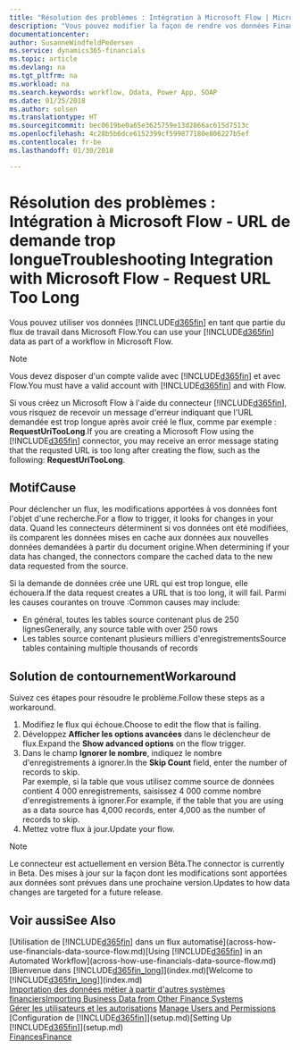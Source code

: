 ```yaml
---
title: "Résolution des problèmes : Intégration à Microsoft Flow | Microsoft Docs"
description: "Vous pouvez modifier la façon de rendre vos données Financials disponibles sous forme de données sources et spécifier une URL OData de vos services Web pour générer un flux de travail automatisé."
documentationcenter: 
author: SusanneWindfeldPedersen
ms.service: dynamics365-financials
ms.topic: article
ms.devlang: na
ms.tgt_pltfrm: na
ms.workload: na
ms.search.keywords: workflow, Odata, Power App, SOAP
ms.date: 01/25/2018
ms.author: solsen
ms.translationtype: HT
ms.sourcegitcommit: bec0619be0a65e3625759e13d2866ac615d7513c
ms.openlocfilehash: 4c28b5b6dce6152399cf599877180e806227b5ef
ms.contentlocale: fr-be
ms.lasthandoff: 01/30/2018

---
```

# <a name="troubleshooting-integration-with-microsoft-flow---request-url-too-long"></a><span data-ttu-id="2edd0-103">Résolution des problèmes : Intégration à Microsoft Flow - URL de demande trop longue</span><span class="sxs-lookup"><span data-stu-id="2edd0-103">Troubleshooting Integration with Microsoft Flow - Request URL Too Long</span></span>
<span data-ttu-id="2edd0-104">Vous pouvez utiliser vos données [!INCLUDE[d365fin](includes/d365fin_md.md)] en tant que partie du flux de travail dans Microsoft Flow.</span><span class="sxs-lookup"><span data-stu-id="2edd0-104">You can use your [!INCLUDE[d365fin](includes/d365fin_md.md)] data as part of a workflow in Microsoft Flow.</span></span>  

> [!NOTE]  
>   <span data-ttu-id="2edd0-105">Vous devez disposer d'un compte valide avec [!INCLUDE[d365fin](includes/d365fin_md.md)] et avec Flow.</span><span class="sxs-lookup"><span data-stu-id="2edd0-105">You must have a valid account with [!INCLUDE[d365fin](includes/d365fin_md.md)] and with Flow.</span></span>  

<span data-ttu-id="2edd0-106">Si vous créez un Microsoft Flow à l'aide du connecteur [!INCLUDE[d365fin](includes/d365fin_md.md)], vous risquez de recevoir un message d'erreur indiquant que l'URL demandée est trop longue après avoir créé le flux, comme par exemple : **RequestUriTooLong**.</span><span class="sxs-lookup"><span data-stu-id="2edd0-106">If you are creating a Microsoft Flow using the [!INCLUDE[d365fin](includes/d365fin_md.md)] connector, you may receive an error message stating that the requsted URL is too long after creating the flow, such as the following: **RequestUriTooLong**.</span></span>

## <a name="cause"></a><span data-ttu-id="2edd0-107">Motif</span><span class="sxs-lookup"><span data-stu-id="2edd0-107">Cause</span></span>
<span data-ttu-id="2edd0-108">Pour déclencher un flux, les modifications apportées à vos données font l'objet d'une recherche.</span><span class="sxs-lookup"><span data-stu-id="2edd0-108">For a flow to trigger, it looks for changes in your data.</span></span> <span data-ttu-id="2edd0-109">Quand les connecteurs déterminent si vos données ont été modifiées, ils comparent les données mises en cache aux données aux nouvelles données demandées à partir du document origine.</span><span class="sxs-lookup"><span data-stu-id="2edd0-109">When determining if your data has changed, the connectors compare the cached data to the new data requested from the source.</span></span>  

<span data-ttu-id="2edd0-110">Si la demande de données crée une URL qui est trop longue, elle échouera.</span><span class="sxs-lookup"><span data-stu-id="2edd0-110">If the data request creates a URL that is too long, it will fail.</span></span> <span data-ttu-id="2edd0-111">Parmi les causes courantes on trouve :</span><span class="sxs-lookup"><span data-stu-id="2edd0-111">Common causes may include:</span></span>
- <span data-ttu-id="2edd0-112">En général, toutes les tables source contenant plus de 250 lignes</span><span class="sxs-lookup"><span data-stu-id="2edd0-112">Generally, any source table with over 250 rows</span></span>
- <span data-ttu-id="2edd0-113">Les tables source contenant plusieurs milliers d'enregistrements</span><span class="sxs-lookup"><span data-stu-id="2edd0-113">Source tables containing multiple thousands of records</span></span>

## <a name="workaround"></a><span data-ttu-id="2edd0-114">Solution de contournement</span><span class="sxs-lookup"><span data-stu-id="2edd0-114">Workaround</span></span>
<span data-ttu-id="2edd0-115">Suivez ces étapes pour résoudre le problème.</span><span class="sxs-lookup"><span data-stu-id="2edd0-115">Follow these steps as a workaround.</span></span>
1. <span data-ttu-id="2edd0-116">Modifiez le flux qui échoue.</span><span class="sxs-lookup"><span data-stu-id="2edd0-116">Choose to edit the flow that is failing.</span></span>
2. <span data-ttu-id="2edd0-117">Développez **Afficher les options avancées** dans le déclencheur de flux.</span><span class="sxs-lookup"><span data-stu-id="2edd0-117">Expand the **Show advanced options** on the flow trigger.</span></span>
3. <span data-ttu-id="2edd0-118">Dans le champ **Ignorer le nombre**, indiquez le nombre d'enregistrements à ignorer.</span><span class="sxs-lookup"><span data-stu-id="2edd0-118">In the **Skip Count** field, enter the number of records to skip.</span></span>  
<span data-ttu-id="2edd0-119">Par exemple, si la table que vous utilisez comme source de données contient 4 000 enregistrements, saisissez 4 000 comme nombre d'enregistrements à ignorer.</span><span class="sxs-lookup"><span data-stu-id="2edd0-119">For example, if the table that you are using as a data source has 4,000 records, enter 4,000 as the number of records to skip.</span></span>
4. <span data-ttu-id="2edd0-120">Mettez votre flux à jour.</span><span class="sxs-lookup"><span data-stu-id="2edd0-120">Update your flow.</span></span>

> [!NOTE]  
> <span data-ttu-id="2edd0-121">Le connecteur est actuellement en version Bêta.</span><span class="sxs-lookup"><span data-stu-id="2edd0-121">The connector is currently in Beta.</span></span> <span data-ttu-id="2edd0-122">Des mises à jour sur la façon dont les modifications sont apportées aux données sont prévues dans une prochaine version.</span><span class="sxs-lookup"><span data-stu-id="2edd0-122">Updates to how data changes are targeted for a future release.</span></span>


## <a name="see-also"></a><span data-ttu-id="2edd0-123">Voir aussi</span><span class="sxs-lookup"><span data-stu-id="2edd0-123">See Also</span></span>
<span data-ttu-id="2edd0-124">[Utilisation de [!INCLUDE[d365fin](includes/d365fin_md.md)] dans un flux automatisé](across-how-use-financials-data-source-flow.md)</span><span class="sxs-lookup"><span data-stu-id="2edd0-124">[Using [!INCLUDE[d365fin](includes/d365fin_md.md)] in an Automated Workflow](across-how-use-financials-data-source-flow.md)</span></span>  
<span data-ttu-id="2edd0-125">[Bienvenue dans [!INCLUDE[d365fin_long](includes/d365fin_long_md.md)]](index.md)</span><span class="sxs-lookup"><span data-stu-id="2edd0-125">[Welcome to [!INCLUDE[d365fin_long](includes/d365fin_long_md.md)]](index.md)</span></span>  
[<span data-ttu-id="2edd0-126">Importation des données métier à partir d'autres systèmes financiers</span><span class="sxs-lookup"><span data-stu-id="2edd0-126">Importing Business Data from Other Finance Systems</span></span>](upload-data.md)  
<span data-ttu-id="2edd0-127">[Gérer les utilisateurs et les autorisations](ui-how-users-permissions.md)  </span><span class="sxs-lookup"><span data-stu-id="2edd0-127">[Manage Users and Permissions](ui-how-users-permissions.md)  </span></span>  
<span data-ttu-id="2edd0-128">[Configuration de [!INCLUDE[d365fin](includes/d365fin_md.md)]](setup.md)</span><span class="sxs-lookup"><span data-stu-id="2edd0-128">[Setting Up [!INCLUDE[d365fin](includes/d365fin_md.md)]](setup.md)</span></span>  
[<span data-ttu-id="2edd0-129">Finances</span><span class="sxs-lookup"><span data-stu-id="2edd0-129">Finance</span></span>](finance.md)  


